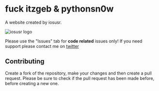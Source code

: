 # fuck itzgeb & pythonsn0w

A website created by iosusr.

![iosusr logo](https://github.com/osxusr/osxusr.github.io/blob/master/Icon.png)

Please use the "Issues" tab for **code related** issues only! If you need support please contact me on [twitter](https://twitter.com/iosusr)

## Contributing

Create a fork of the repository, make your changes and then create a pull request.
Please be sure to check if the pull request has been made before, before creating a new one.
